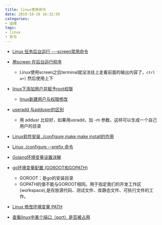 ```yaml
---
title: linux常用命令
date: 2019-10-10 16:32:59
categories:
- 运维
tags:
- linux
- 命令
---
```


- [Linux 任务后台运行 ---screen常用命令](<https://zhuanlan.zhihu.com/p/40133139>)
- [用screen 在后台运行程序](<https://blog.csdn.net/hejunqing14/article/details/50338161>)

  - Linux使用screen之后terminal就没法往上走看前面的输出内容了，`ctrl a+[` 然后使用上下                                                         
- [linux下添加用户并赋予root权限](<https://blog.csdn.net/stormbjm/article/details/9086163>)
  - [linux新建用户与权限修改](http://blog.chinaunix.net/uid-26000296-id-3496103.html)
- [useradd 与adduser的区别](<https://blog.csdn.net/li_101357/article/details/46778827>)
  - 用 addusr 比较好，如果用usradd，加 -m 参数，这样可以生成一个自己用户的目录
- [Linux软件安装 ./configure,make,make install的作用](https://www.biaodianfu.com/linux-configure-make-make-install.html)
- [Linux ./configure --prefix 命令](<https://cnbin.github.io/blog/2015/06/22/linux-slash-configure-prefix-ming-ling/>)
- [Golang环境变量设置详解](<https://juejin.im/>)
- [go环境变量配置 (GOROOT和GOPATH)](<https://www.jianshu.com/p/4e699ff478a5>)
  - GOROOT：是go的安装目录
  - GOPATH的值不能与GOROOT相同。用于指定我们的开发工作区(workspace),是存放源代码、测试文件、库静态文件、可执行文件的工作。

- [Linux 修改环境变量 PATH](https://cnbin.github.io/blog/2015/06/22/linux-xiu-gai-huan-jing-bian-liang-path/)
- [查看linux中某个端口（port）是否被占用](<http://www.findme.wang/blog/detail/id/1.html>)


